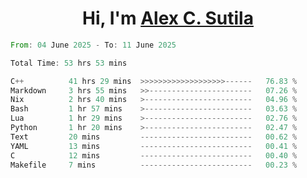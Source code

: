 <h1 align="center">Hi, I'm <a href="https://github.com/alexsutila" target="blank">Alex C. Sutila</a></h1>

<!--START_SECTION:waka-->

```rust
From: 04 June 2025 - To: 11 June 2025

Total Time: 53 hrs 53 mins

C++          41 hrs 29 mins  >>>>>>>>>>>>>>>>>>>------   76.83 %
Markdown     3 hrs 55 mins   >>-----------------------   07.26 %
Nix          2 hrs 40 mins   >------------------------   04.96 %
Bash         1 hr 57 mins    >------------------------   03.63 %
Lua          1 hr 29 mins    >------------------------   02.76 %
Python       1 hr 20 mins    >------------------------   02.47 %
Text         20 mins         -------------------------   00.62 %
YAML         13 mins         -------------------------   00.41 %
C            12 mins         -------------------------   00.40 %
Makefile     7 mins          -------------------------   00.23 %
```

<!--END_SECTION:waka-->
